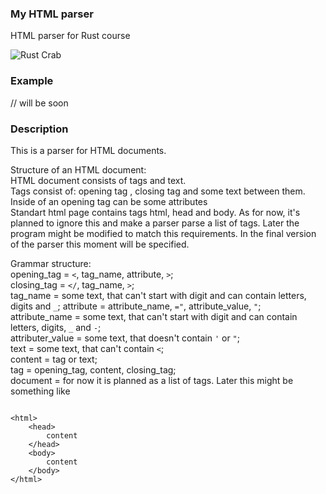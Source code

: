 ### My HTML parser

HTML parser for Rust course

![Rust Crab](https://encrypted-tbn0.gstatic.com/images?q=tbn:ANd9GcQ9jFG4XUD60ap87Arcx6wkBP3GJhYB5ChQyz_1u1onpVI3-4fpshRHDpuV4HE_T5n113E&usqp=CAU)

### Example

// will be soon

### Description 

This is a parser for HTML documents.<br />

Structure of an HTML document: <br />
HTML document consists of tags and text.  <br />
Tags consist of: opening tag <tag>, closing tag </tag> and some text between them. <br />
Inside of an opening tag can be some attributes <tag attr1 attr2> <br />
Standart html page contains tags html, head and body. As for now, it's planned to ignore this and make a parser parse a list of tags. Later the program might be modified to match this requirements. In the final version of the parser this moment will be specified. <br />

Grammar structure: <br />
opening_tag = `<`, tag_name, attribute, `>`; <br />
closing_tag = `</`, tag_name, `>`; <br />
tag_name = some text, that can't start with digit and can contain letters, digits and `_`;
attribute = attribute_name, `="`, attribute_value, `"`; <br />
attribute_name = some text, that can't start with digit and can contain letters, digits, `_` and `-`; <br />
attributer_value = some text, that doesn't contain `'` or `"`; <br />
text = some text, that can't contain `<`; <br />
content = tag or text; _<br />_
tag = opening_tag, content, closing_tag; <br />
document = for now it is planned as a list of tags. Later this might be something like
<pre>
<code>
&lt;html&gt;
    &lt;head&gt;
        content
    &lt;/head&gt;
    &lt;body&gt;
        content
    &lt;/body&gt;
&lt;/html&gt;
</code>
</pre> 